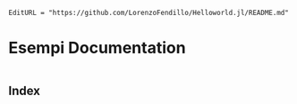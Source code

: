 ```@meta
EditURL = "https://github.com/LorenzoFendillo/Helloworld.jl/README.md"
```

# Esempi Documentation

```@contents
```


## Index

```@index
```
